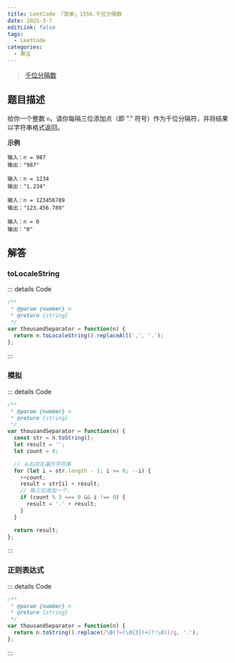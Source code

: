 ```yaml
---
title: LeetCode 「简单」1556.千位分隔数
date: 2025-3-7
editLink: false
tags:
  - LeetCode
categories:
  - 算法
---
```


> [千位分隔数](https://leetcode.cn/problems/thousand-separator/description/)

## 题目描述

给你一个整数 `n`，请你每隔三位添加点（即 "." 符号）作为千位分隔符，并将结果以字符串格式返回。

**示例**

```
输入：n = 987
输出："987"

输入：n = 1234
输出："1.234"

输入：n = 123456789
输出："123.456.789"

输入：n = 0
输出："0"
```

## 解答

### toLocaleString

::: details Code
```js
/**
 * @param {number} n
 * @return {string}
 */
var thousandSeparator = function(n) {
  return n.toLocaleString().replaceAll(',', '.');
};
```
:::

### 模拟

::: details Code
```js
/**
 * @param {number} n
 * @return {string}
 */
var thousandSeparator = function(n) {
  const str = n.toString();
  let result = '';
  let count = 0;

  // 从右向左遍历字符串
  for (let i = str.length - 1; i >= 0; --i) {
    ++count;
    result = str[i] + result;
    // 每三位添加一个.
    if (count % 3 === 0 && i !== 0) {
      result = '.' + result;
    }
  }

  return result;
};
```
:::

### 正则表达式

::: details Code
```js
/**
 * @param {number} n
 * @return {string}
 */
var thousandSeparator = function(n) {
  return n.toString().replace(/\B(?=(\d{3})+(?!\d))/g, '.');
};
```
:::
